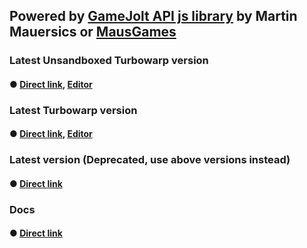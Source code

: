 ## Powered by [GameJolt API js library](https://github.com/MausGames/game-jolt-api-js-library) by Martin Mauersics or [MausGames](https://github.com/MausGames)
### Latest Unsandboxed Turbowarp version
#### ● [Direct link](https://extensions.turbowarp.org/gamejolt.js), [Editor](https://turbowarp.org/editor?extension=https://extensions.turbowarp.org/gamejolt.js)
### Latest Turbowarp version
#### ● [Direct link](https://softedco.github.io/GameJolt-API-Scratch-extension/GameJoltAPI-Twcpy.js), [Editor](https://turbowarp.org/editor?extension=https://softedco.github.io/GameJolt-API-Scratch-extension/GameJoltAPI-Twcpy.js)
### Latest version (Deprecated, use above versions instead)
#### ● [Direct link](https://softedco.github.io/GameJolt-API-Scratch-extension/GameJoltAPI.js)
### Docs
#### ● [Direct link](https://extensions.turbowarp.org/gamejolt)
